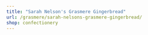 ```yaml
---
title: "Sarah Nelson's Grasmere Gingerbread"
url: /grasmere/sarah-nelsons-grasmere-gingerbread/
shop: confectionery
---
```

